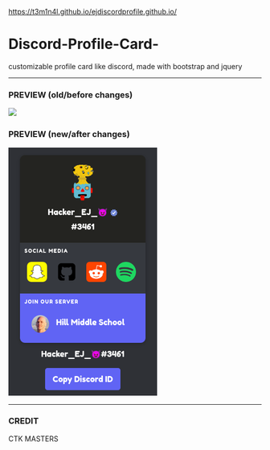 https://t3m1n4l.github.io/ejdiscordprofile.github.io/

# Discord-Profile-Card-
customizable profile card like discord, made with bootstrap and jquery

___

### PREVIEW (old/before changes)
![](https://cdn.discordapp.com/attachments/591157769181069332/753328913677025403/unknown.png)


### PREVIEW (new/after changes)
![](https://raw.githubusercontent.com/T3M1N4L/LOGO/main/preview.png)

___

### CREDIT
CTK MASTERS

